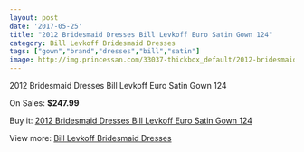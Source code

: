 ```yaml
---
layout: post
date: '2017-05-25'
title: "2012 Bridesmaid Dresses Bill Levkoff Euro Satin Gown 124"
category: Bill Levkoff Bridesmaid Dresses
tags: ["gown","brand","dresses","bill","satin"]
image: http://img.princessan.com/33037-thickbox_default/2012-bridesmaid-dresses-bill-levkoff-euro-satin-gown-124.jpg
---
```

2012 Bridesmaid Dresses Bill Levkoff Euro Satin Gown 124

On Sales: **$247.99**
<a href="https://www.princessan.com/en/15295-2012-bridesmaid-dresses-bill-levkoff-euro-satin-gown-124.html"><amp-img layout="responsive" width="600" height="600" src="//img.princessan.com/33037-thickbox_default/2012-bridesmaid-dresses-bill-levkoff-euro-satin-gown-124.jpg" alt="2012 Bridesmaid Dresses Bill Levkoff Euro Satin Gown 124 0" /></a>

Buy it: [2012 Bridesmaid Dresses Bill Levkoff Euro Satin Gown 124](https://www.princessan.com/en/15295-2012-bridesmaid-dresses-bill-levkoff-euro-satin-gown-124.html "2012 Bridesmaid Dresses Bill Levkoff Euro Satin Gown 124")

View more: [Bill Levkoff Bridesmaid Dresses](https://www.princessan.com/en/110- "Bill Levkoff Bridesmaid Dresses")